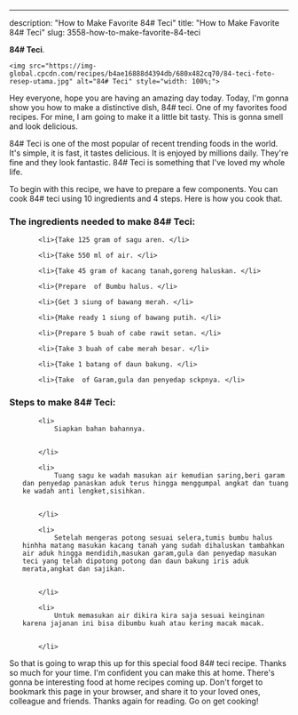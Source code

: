 ---
description: "How to Make Favorite 84# Teci"
title: "How to Make Favorite 84# Teci"
slug: 3558-how-to-make-favorite-84-teci

<p>
	<strong>84# Teci</strong>. 
	
</p>
<p>
	
	<img src="https://img-global.cpcdn.com/recipes/b4ae16888d4394db/680x482cq70/84-teci-foto-resep-utama.jpg" alt="84# Teci" style="width: 100%;">
	
	
</p>
<p>
	Hey everyone, hope you are having an amazing day today. Today, I'm gonna show you how to make a distinctive dish, 84# teci. One of my favorites food recipes. For mine, I am going to make it a little bit tasty. This is gonna smell and look delicious.
</p>
	
<p>
	84# Teci is one of the most popular of recent trending foods in the world. It's simple, it is fast, it tastes delicious. It is enjoyed by millions daily. They're fine and they look fantastic. 84# Teci is something that I've loved my whole life.
</p>
<p>
	
</p>

<p>
To begin with this recipe, we have to prepare a few components. You can cook 84# teci using 10 ingredients and 4 steps. Here is how you cook that.
</p>

<h3>The ingredients needed to make 84# Teci:</h3>

<ol>
	
		<li>{Take 125 gram of sagu aren. </li>
	
		<li>{Take 550 ml of air. </li>
	
		<li>{Take 45 gram of kacang tanah,goreng haluskan. </li>
	
		<li>{Prepare  of Bumbu halus. </li>
	
		<li>{Get 3 siung of bawang merah. </li>
	
		<li>{Make ready 1 siung of bawang putih. </li>
	
		<li>{Prepare 5 buah of cabe rawit setan. </li>
	
		<li>{Take 3 buah of cabe merah besar. </li>
	
		<li>{Take 1 batang of daun bakung. </li>
	
		<li>{Take  of Garam,gula dan penyedap sckpnya. </li>
	
</ol>
<p>
	
</p>

<h3>Steps to make 84# Teci:</h3>

<ol>
	
		<li>
			Siapkan bahan bahannya.
			
			
		</li>
	
		<li>
			Tuang sagu ke wadah masukan air kemudian saring,beri garam dan penyedap panaskan aduk terus hingga menggumpal angkat dan tuang ke wadah anti lengket,sisihkan.
			
			
		</li>
	
		<li>
			Setelah mengeras potong sesuai selera,tumis bumbu halus hinhha matang masukan kacang tanah yang sudah dihaluskan tambahkan air aduk hingga mendidih,masukan garam,gula dan penyedap masukan teci yang telah dipotong potong dan daun bakung iris aduk merata,angkat dan sajikan.
			
			
		</li>
	
		<li>
			Untuk memasukan air dikira kira saja sesuai keinginan karena jajanan ini bisa dibumbu kuah atau kering macak macak.
			
			
		</li>
	
</ol>

<p>
	
</p>

<p>
	So that is going to wrap this up for this special food 84# teci recipe. Thanks so much for your time. I'm confident you can make this at home. There's gonna be interesting food at home recipes coming up. Don't forget to bookmark this page in your browser, and share it to your loved ones, colleague and friends. Thanks again for reading. Go on get cooking!
</p>
